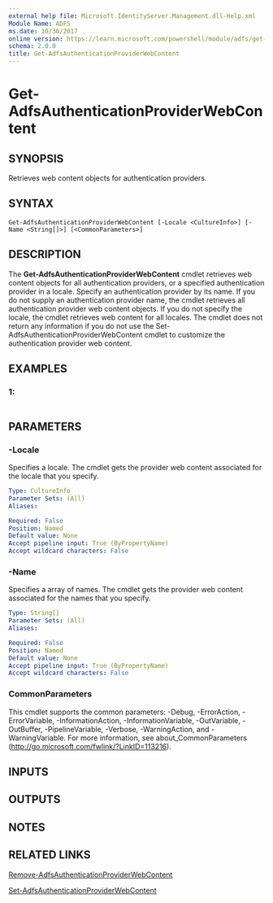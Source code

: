 ```yaml
---
external help file: Microsoft.IdentityServer.Management.dll-Help.xml
Module Name: ADFS
ms.date: 10/30/2017
online version: https://learn.microsoft.com/powershell/module/adfs/get-adfsauthenticationproviderwebcontent?view=windowsserver2012r2-ps&wt.mc_id=ps-gethelp
schema: 2.0.0
title: Get-AdfsAuthenticationProviderWebContent
---
```


# Get-AdfsAuthenticationProviderWebContent

## SYNOPSIS
Retrieves web content objects for authentication providers.

## SYNTAX

```
Get-AdfsAuthenticationProviderWebContent [-Locale <CultureInfo>] [-Name <String[]>] [<CommonParameters>]
```

## DESCRIPTION
The **Get-AdfsAuthenticationProviderWebContent** cmdlet retrieves web content objects for all authentication providers, or a specified authentication provider in a locale.
Specify an authentication provider by its name.
If you do not supply an authentication provider name, the cmdlet retrieves all authentication provider web content objects.
If you do not specify the locale, the cmdlet retrieves web content for all locales.
The cmdlet does not return any information if you do not use the Set-AdfsAuthenticationProviderWebContent cmdlet to customize the authentication provider web content.

## EXAMPLES

### 1:
```

```

## PARAMETERS

### -Locale
Specifies a locale.
The cmdlet gets the provider web content associated for the locale that you specify.

```yaml
Type: CultureInfo
Parameter Sets: (All)
Aliases: 

Required: False
Position: Named
Default value: None
Accept pipeline input: True (ByPropertyName)
Accept wildcard characters: False
```

### -Name
Specifies a array of names.
The cmdlet gets the provider web content associated for the names that you specify.

```yaml
Type: String[]
Parameter Sets: (All)
Aliases: 

Required: False
Position: Named
Default value: None
Accept pipeline input: True (ByPropertyName)
Accept wildcard characters: False
```

### CommonParameters
This cmdlet supports the common parameters: -Debug, -ErrorAction, -ErrorVariable, -InformationAction, -InformationVariable, -OutVariable, -OutBuffer, -PipelineVariable, -Verbose, -WarningAction, and -WarningVariable. For more information, see about_CommonParameters (http://go.microsoft.com/fwlink/?LinkID=113216).

## INPUTS

## OUTPUTS

## NOTES

## RELATED LINKS

[Remove-AdfsAuthenticationProviderWebContent](./Remove-AdfsAuthenticationProviderWebContent.md)

[Set-AdfsAuthenticationProviderWebContent](./Set-AdfsAuthenticationProviderWebContent.md)

